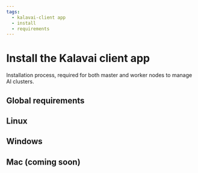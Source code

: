 ```yaml
---
tags:
  - kalavai-client app
  - install
  - requirements
---
```


# Install the Kalavai client app

Installation process, required for both master and worker nodes to manage AI clusters.

## Global requirements

## Linux

## Windows

## Mac (coming soon)